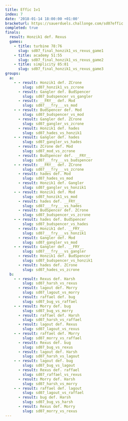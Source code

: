 ```yaml
---
title: Effic 1v1
index: 7
date: '2018-01-14 18:00:00 +01:00'
bracketurl: https://sauerduels.challonge.com/sd07effic
completed: true
finals:
  result: Honzik1 def. Rexus
  games:
    - title: turbine 78:76
      slug: sd07_final_honzik1_vs_rexus_game1
    - title: academy 51:55
      slug: sd07_final_honzik1_vs_rexus_game2
    - title: simplicity 85:81
      slug: sd07_final_honzik1_vs_rexus_game3
groups:
  a:
    - - result: Honzik1 def. ZCrone
        slug: sd07_honzik1_vs_zcrone
      - result: Gangler def. BudSpencer
        slug: sd07_budspencer_vs_gangler
      - result: __FRY__ def. Mod
        slug: sd07___fry___vs_mod
    - - result: BudSpencer def. Mod
        slug: sd07_budspencer_vs_mod
      - result: Gangler def. ZCrone
        slug: sd07_gangler_vs_zcrone
      - result: Honzik1 def. hades
        slug: sd07_hades_vs_honzik1
    - - result: Gangler def. hades
        slug: sd07_gangler_vs_hades
      - result: ZCrone def. Mod
        slug: sd07_mod_vs_zcrone
      - result: BudSpencer def. __FRY__
        slug: sd07___fry___vs_budspencer
    - - result: __FRY__ def. ZCrone
        slug: sd07___fry___vs_zcrone
      - result: hades def. Mod
        slug: sd07_hades_vs_mod
      - result: Honzik1 def. Gangler
        slug: sd07_gangler_vs_honzik1
    - - result: Honzik1 def. Mod
        slug: sd07_honzik1_vs_mod
      - result: hades def. __FRY__
        slug: sd07___fry___vs_hades
      - result: BudSpencer def. ZCrone
        slug: sd07_budspencer_vs_zcrone
    - - result: hades def. BudSpencer
        slug: sd07_budspencer_vs_hades
      - result: Honzik1 def. __FRY__
        slug: sd07___fry___vs_honzik1
      - result: Gangler def. Mod
        slug: sd07_gangler_vs_mod
    - - result: Gangler def. __FRY__
        slug: sd07___fry___vs_gangler
      - result: Honzik1 def. BudSpencer
        slug: sd07_budspencer_vs_honzik1
      - result: hades def. ZCrone
        slug: sd07_hades_vs_zcrone
  b:
    - - result: Rexus def. Harsh
        slug: sd07_harsh_vs_rexus
      - result: lagout def. Morry
        slug: sd07_lagout_vs_morry
      - result: raffael def. bug
        slug: sd07_bug_vs_raffael
    - - result: Morry def. bug
        slug: sd07_bug_vs_morry
      - result: raffael def. Harsh
        slug: sd07_harsh_vs_raffael
      - result: lagout def. Rexus
        slug: sd07_lagout_vs_rexus
    - - result: raffael def. Morry
        slug: sd07_morry_vs_raffael
      - result: Rexus def. bug
        slug: sd07_bug_vs_rexus
      - result: lagout def. Harsh
        slug: sd07_harsh_vs_lagout
    - - result: lagout def. bug
        slug: sd07_bug_vs_lagout
      - result: Rexus def. raffael
        slug: sd07_raffael_vs_rexus
      - result: Morry def. Harsh
        slug: sd07_harsh_vs_morry
    - - result: raffael def. lagout
        slug: sd07_lagout_vs_raffael
      - result: bug def. Harsh
        slug: sd07_bug_vs_harsh
      - result: Rexus def. Morry
        slug: sd07_morry_vs_rexus
---
```

